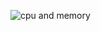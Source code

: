 ![cpu and memory](https://github.com/Yathin-B-N/Psutil_Desktop_cluster_PyQt5_PySide6/assets/116481046/39f758d8-e387-4a99-a41d-2e743b2822a8)
